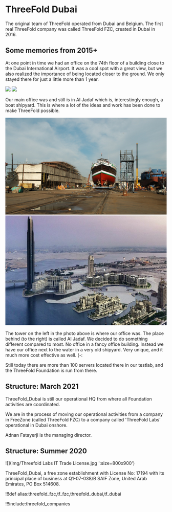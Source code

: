 # ThreeFold Dubai

The original team of ThreeFold operated from Dubai and Belgium. The first real ThreeFold company was called ThreeFold FZC, created in Dubai in 2016.

## Some memories from 2015+

At one point in time we had an office on the 74th floor of a building close to the Dubai International Airport. It was a cool spot with a great view, but we also realized the importance of being located closer to the ground. We only stayed there for just a little more than 1 year.

<!-- [photos ThreeFold_Dubai](structure/images_threefold_fzc.html ':include :type=iframe width=100% height=550px frameBorder="0" scrolling="no" align="center"') -->

![](img/view_dubai.png)
![](img/dubai_office1.png)

Our main office was and still is in Al Jadaf which is, interestingly enough, a boat shipyard. This is where a lot of the ideas and work has been done to make ThreeFold possible.

![](img/al_jadaf.png)
![](img/aljadaf2.png)

The tower on the left in the photo above is where our office was. The place behind (to the right) is called Al Jadaf. We decided to do something different compared to most. No office in a fancy office building. Instead we have our office next to the water in a very old shipyard. Very unique, and it much more cost effective as well. (-:

Still today there are more than 100 servers located there in our testlab, and the ThreeFold Foundation is run from there.

## Structure: March 2021

ThreeFold_Dubai is still our operational HQ from where all Foundation activities are coordinated.

We are in the process of moving our operational activities from a company in FreeZone (called ThreeFold FZC) to a company called 'ThreeFold Labs' operational in Dubai onshore. 

Adnan Fatayerji is the managing director.

## Structure: Summer 2020

![](img/Threefold Labs IT Trade License.jpg ':size=800x900')

ThreeFold_Dubai, a free zone establishment with License No: 17194 with its principal place of business at Q1-07-038/B SAIF Zone, United Arab Emirates, PO Box 514608.

!!!def alias:threefold_fzc,tf_fzc,threefold_dubai,tf_dubai

!!!include:threefold_companies
